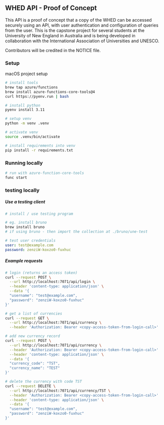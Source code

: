 ## WHED API - Proof of Concept

This API is a proof of concept that a copy of the WHED can be accessed securely using an API, with user authentication and configuration of queries from the user. This is the capstone project for several students at the University of New England in Australia and is being developed in collaboration with the International Association of Universities and UNESCO.

Contributors will be credited in the NOTICE file.

### Setup

macOS project setup

```bash
# install tools
brew tap azure/functions
brew install azure-functions-core-tools@4
curl https://pyenv.run | bash

# install python
pyenv install 3.11

# setup venv
python -m venv .venv

# activate venv
source .venv/bin/activate

# install requirements into venv
pip install -r requirements.txt
```

### Running locally

```bash
# run with azure-function-core-tools
func start
```

### testing locally

##### Use a testing client
```bash
# install / use testing program

# eg. install bruno
brew install bruno
# if using bruno - then import the collection at ./bruno/une-test
```

```yaml
# test user credentials
user: test@example.com
password: zenziW-koxzo0-fuxhuc
```

##### Example requests

```bash
# login (returns an access token)
curl --request POST \
  --url http://localhost:7071/api/login \
  --header 'content-type: application/json' \
  --data '{
  "username": "test@example.com",
  "password": "zenziW-koxzo0-fuxhuc"
}'
```

```bash
# get a list of currencies
curl --request GET \
  --url http://localhost:7071/api/currency \
  --header 'Authorization: Bearer <copy-access-token-from-login-call>'
```

```bash
# add new currency record
curl --request POST \
  --url http://localhost:7071/api/currency \
  --header 'Authorization: Bearer <copy-access-token-from-login-call>' \
  --header 'content-type: application/json' \
  --data '{
  "currency_code": "TST",
  "currency_name": "TEST"
}'
```

```bash
# delete the currency with code TST
curl --request DELETE \
  --url http://localhost:7071/api/currency/TST \
  --header 'Authorization: Bearer <copy-access-token-from-login-call>' \
  --header 'content-type: application/json' \
  --data '{
  "username": "test@example.com",
  "password": "zenziW-koxzo0-fuxhuc"
}'
```
